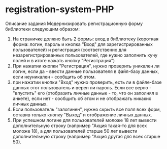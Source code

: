 # registration-system-PHP

Описание задания
Модернизировать регистрационную форму библиотеки следующим образом: 
1) На страничке должно быть 2 формы: вход в библиотеку (короткая форма: логин, пароль и кнопка "Вход" для зарегистрированных пользователей) и регистрация (соответственно для незарегистрированных пользователей, где нужно заполнить кучу полей и в итоге нажать кнопку "Регистрация") 
2) При нажатии кнопки "Регистрация", нужно проверить уникален ли логин, если да - ввести данные пользователя в файл-базу данных, если неуникален - сообщить об этом. 
3) при нажатии кнопки "Вход" нужно проверить, есть ли в файле-базе данных этот пользователь и верен ли пароль. Если все верно - "впустить" его (отобразить личные данные - то, что он заполнял в анкете), если нет - сообщить об этом и не отображать никаких личных данных. 
4) Если пользователь "залогинен", нужно скрыть все поля всех форм, оставив только кнопку "Выход" и отображение личных данных. 
5) При успешном логине для пользователей моложе 18 лет вывести дополнительную строку (например "Акция такая-то для всех моложе 18), а для пользователей старше 50 лет вывести дополнительную строку (например "Акция другая для всех старше 50).
